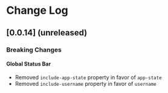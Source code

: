 # Change Log

## [0.0.14] (unreleased)

### Breaking Changes

#### Global Status Bar

-   Removed `include-app-state` property in favor of `app-state`
-   Removed `include-username` property in favor of `username`
